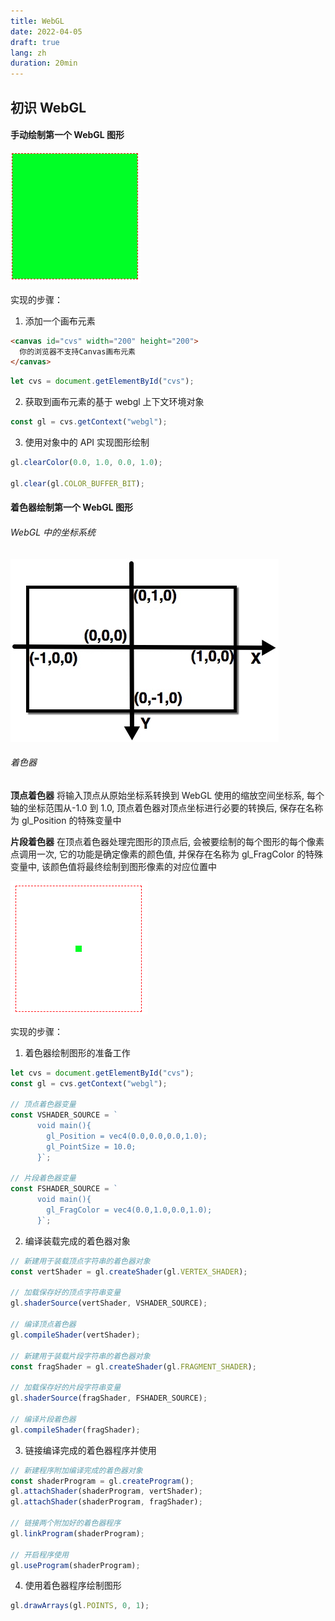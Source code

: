 ```yaml
---
title: WebGL
date: 2022-04-05
draft: true
lang: zh
duration: 20min
---
```


## 初识 WebGL

#### 手动绘制第一个 WebGL 图形

![webgl](/public/images/webgl/1-1.png)

实现的步骤：<br />

1. 添加一个画布元素

```html
<canvas id="cvs" width="200" height="200">
  你的浏览器不支持Canvas画布元素
</canvas>
```

```javascript
let cvs = document.getElementById("cvs");
```

2. 获取到画布元素的基于 webgl 上下文环境对象

```javascript
const gl = cvs.getContext("webgl");
```

3. 使用对象中的 API 实现图形绘制

```javascript
gl.clearColor(0.0, 1.0, 0.0, 1.0);

gl.clear(gl.COLOR_BUFFER_BIT);
```

#### 着色器绘制第一个 WebGL 图形

###### WebGL 中的坐标系统

![webgl](/public/images/webgl/1-2.jpg)

###### 着色器

**顶点着色器** 将输入顶点从原始坐标系转换到 WebGL 使用的缩放空间坐标系, 每个轴的坐标范围从-1.0 到 1.0, 顶点着色器对顶点坐标进行必要的转换后, 保存在名称为 gl_Position 的特殊变量中 <br />

**片段着色器** 在顶点着色器处理完图形的顶点后, 会被要绘制的每个图形的每个像素点调用一次, 它的功能是确定像素的颜色值, 并保存在名称为 gl_FragColor 的特殊变量中, 该颜色值将最终绘制到图形像素的对应位置中

![webgl](/public/images/webgl/1-3.png)

实现的步骤：

1. 着色器绘制图形的准备工作

```javascript
let cvs = document.getElementById("cvs");
const gl = cvs.getContext("webgl");

// 顶点着色器变量
const VSHADER_SOURCE = `
      void main(){
        gl_Position = vec4(0.0,0.0,0.0,1.0);
        gl_PointSize = 10.0; 
      }`;

// 片段着色器变量
const FSHADER_SOURCE = `
      void main(){
        gl_FragColor = vec4(0.0,1.0,0.0,1.0);
      }`;
```

2. 编译装载完成的着色器对象

```javascript
// 新建用于装载顶点字符串的着色器对象
const vertShader = gl.createShader(gl.VERTEX_SHADER);

// 加载保存好的顶点字符串变量
gl.shaderSource(vertShader, VSHADER_SOURCE);

// 编译顶点着色器
gl.compileShader(vertShader);

// 新建用于装载片段字符串的着色器对象
const fragShader = gl.createShader(gl.FRAGMENT_SHADER);

// 加载保存好的片段字符串变量
gl.shaderSource(fragShader, FSHADER_SOURCE);

// 编译片段着色器
gl.compileShader(fragShader);
```

3. 链接编译完成的着色器程序并使用

```javascript
// 新建程序附加编译完成的着色器对象
const shaderProgram = gl.createProgram();
gl.attachShader(shaderProgram, vertShader);
gl.attachShader(shaderProgram, fragShader);

// 链接两个附加好的着色器程序
gl.linkProgram(shaderProgram);

// 开启程序使用
gl.useProgram(shaderProgram);
```

4. 使用着色器程序绘制图形

```javascript
gl.drawArrays(gl.POINTS, 0, 1);
```
